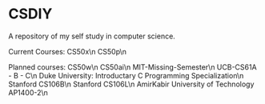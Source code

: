 # CSDIY
A repository of my self study in computer science.

Current Courses: 
CS50x\n
CS50p\n

Planned courses:
CS50w\n
CS50ai\n
MIT-Missing-Semester\n
UCB-CS61A - B - C\n
Duke University: Introductary C Programming Specialization\n
Stanford CS106B\n
Stanford CS106L\n
AmirKabir University of Technology AP1400-2\n
